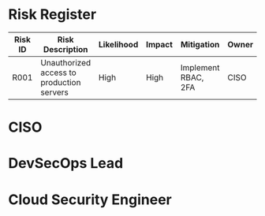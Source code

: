 # Risk Register

| Risk ID | Risk Description | Likelihood | Impact | Mitigation | Owner |
|--------|------------------|------------|--------|------------|--------|
| R001 | Unauthorized access to production servers | High | High | Implement RBAC, 2FA | CISO |

# CISO

# DevSecOps Lead

# Cloud Security Engineer
